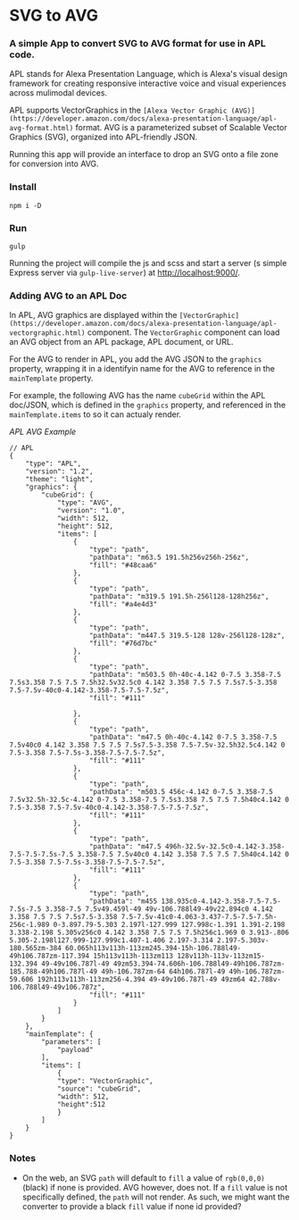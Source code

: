 # SVG to AVG

### A simple App to convert SVG to AVG format for use in APL code.

APL stands for Alexa Presentation Language, which is Alexa's visual design framework for creating responsive interactive voice and visual experiences across mulimodal devices.

APL supports VectorGraphics in the `[Alexa Vector Graphic (AVG)](https://developer.amazon.com/docs/alexa-presentation-language/apl-avg-format.html)` format. AVG is a parameterized subset of Scalable Vector Graphics (SVG), organized into APL-friendly JSON.


Running this app will provide an interface to drop an SVG onto a file zone for conversion into AVG.


### Install

`npm i -D`


### Run

`gulp`

Running the project will compile the js and scss and start a server (s simple Express server via `gulp-live-server`) at [http://localhost:9000/](http://localhost:9000/).



### Adding AVG to an APL Doc

In APL, AVG graphics are displayed within the `[VectorGraphic](https://developer.amazon.com/docs/alexa-presentation-language/apl-vectorgraphic.html)` component. The `VectorGraphic` component can load an AVG object from an APL package, APL document, or URL.

For the AVG to render in APL, you add the AVG JSON to the `graphics` property, wrapping it in a identifyin name for the AVG to reference in the `mainTemplate` property.

For example, the following AVG has the name `cubeGrid` within the APL doc/JSON, which is defined in the `graphics` property, and referenced in the `mainTemplate.items` to so it can actualy render.

_APL AVG Example_

```
// APL
{
    "type": "APL",
    "version": "1.2",
    "theme": "light",
    "graphics": {
        "cubeGrid": {
            "type": "AVG",
            "version": "1.0",
            "width": 512,
            "height": 512,
            "items": [
                {
                    "type": "path",
                    "pathData": "m63.5 191.5h256v256h-256z",
                    "fill": "#48caa6"
                },
                {
                    "type": "path",
                    "pathData": "m319.5 191.5h-256l128-128h256z",
                    "fill": "#a4e4d3"
                },
                {
                    "type": "path",
                    "pathData": "m447.5 319.5-128 128v-256l128-128z",
                    "fill": "#76d7bc"
                },
                {
                    "type": "path",
                    "pathData": "m503.5 0h-40c-4.142 0-7.5 3.358-7.5 7.5s3.358 7.5 7.5 7.5h32.5v32.5c0 4.142 3.358 7.5 7.5 7.5s7.5-3.358 7.5-7.5v-40c0-4.142-3.358-7.5-7.5-7.5z",
                    "fill": "#111"

                },
                {
                    "type": "path",
                    "pathData": "m47.5 0h-40c-4.142 0-7.5 3.358-7.5 7.5v40c0 4.142 3.358 7.5 7.5 7.5s7.5-3.358 7.5-7.5v-32.5h32.5c4.142 0 7.5-3.358 7.5-7.5s-3.358-7.5-7.5-7.5z",
                    "fill": "#111"
                },
                {
                    "type": "path",
                    "pathData": "m503.5 456c-4.142 0-7.5 3.358-7.5 7.5v32.5h-32.5c-4.142 0-7.5 3.358-7.5 7.5s3.358 7.5 7.5 7.5h40c4.142 0 7.5-3.358 7.5-7.5v-40c0-4.142-3.358-7.5-7.5-7.5z",
                    "fill": "#111"
                },
                {
                    "type": "path",
                    "pathData": "m47.5 496h-32.5v-32.5c0-4.142-3.358-7.5-7.5-7.5s-7.5 3.358-7.5 7.5v40c0 4.142 3.358 7.5 7.5 7.5h40c4.142 0 7.5-3.358 7.5-7.5s-3.358-7.5-7.5-7.5z",
                    "fill": "#111"
                },
                {
                    "type": "path",
                    "pathData": "m455 138.935c0-4.142-3.358-7.5-7.5-7.5s-7.5 3.358-7.5 7.5v49.459l-49 49v-106.788l49-49v22.894c0 4.142 3.358 7.5 7.5 7.5s7.5-3.358 7.5-7.5v-41c0-4.063-3.437-7.5-7.5-7.5h-256c-1.989 0-3.897.79-5.303 2.197l-127.999 127.998c-1.391 1.391-2.198 3.338-2.198 5.305v256c0 4.142 3.358 7.5 7.5 7.5h256c1.969 0 3.913-.806 5.305-2.198l127.999-127.999c1.407-1.406 2.197-3.314 2.197-5.303v-180.565zm-384 60.065h113v113h-113zm245.394-15h-106.788l49-49h106.787zm-117.394 15h113v113h-113zm113 128v113h-113v-113zm15-132.394 49-49v106.787l-49 49zm53.394-74.606h-106.788l49-49h106.787zm-185.788-49h106.787l-49 49h-106.787zm-64 64h106.787l-49 49h-106.787zm-59.606 192h113v113h-113zm256-4.394 49-49v106.787l-49 49zm64 42.788v-106.788l49-49v106.787z",
                    "fill": "#111"
                }
            ]
        }
    },
    "mainTemplate": {
        "parameters": [
            "payload"
        ],
        "items": [
            {
            "type": "VectorGraphic",
            "source": "cubeGrid",
            "width": 512,
            "height":512
            }
        ]
    }
}
```

### Notes

  - On the web, an SVG `path` will default to `fill` a value of `rgb(0,0,0)` (black) if none is provided. AVG however, does not. If a `fill` value is not specifically defined, the `path` will not render. As such, we might want the converter to provide a black `fill` value if none id provided?
